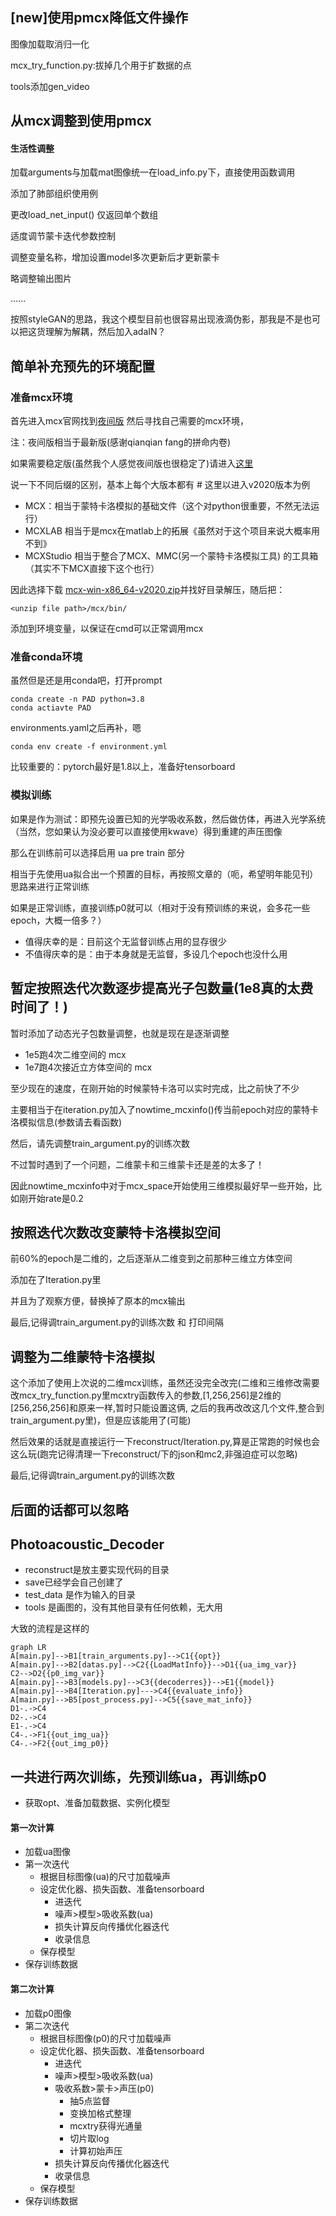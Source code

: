 ## [new]使用pmcx降低文件操作

图像加载取消归一化

mcx_try_function.py:拔掉几个用于扩数据的点

tools添加gen_video





## 从mcx调整到使用pmcx

#### 生活性调整

加载arguments与加载mat图像统一在load_info.py下，直接使用函数调用

添加了肺部组织使用例

更改load_net_input() 仅返回单个数组

适度调节蒙卡迭代参数控制

调整变量名称，增加设置model多次更新后才更新蒙卡

略调整输出图片

......

按照styleGAN的思路，我这个模型目前也很容易出现液滴伪影，那我是不是也可以把这货理解为解耦，然后加入adaIN？

## 简单补充预先的环境配置

### 准备mcx环境

首先进入mcx官网找到[夜间版](http://mcx.space/nightly/) 然后寻找自己需要的mcx环境，

注：夜间版相当于最新版(感谢qianqian fang的拼命内卷)

如果需要稳定版(虽然我个人感觉夜间版也很稳定了)请进入[这里](http://mcx.space/nightly/release/)

说一下不同后缀的区别，基本上每个大版本都有  # 这里以进入v2020版本为例

- MCX：相当于蒙特卡洛模拟的基础文件（这个对python很重要，不然无法运行）
- MCXLAB 相当于是mcx在matlab上的拓展《虽然对于这个项目来说大概率用不到》
- MCXStudio 相当于整合了MCX、MMC(另一个蒙特卡洛模拟工具) 的工具箱（其实不下MCX直接下这个也行）

因此选择下载 [mcx-win-x86_64-v2020.zip](http://mcx.space/nightly/release/v2020/mcx-win-x86_64-v2020.zip)并找好目录解压，随后把：

```
<unzip file path>/mcx/bin/
```

添加到环境变量，以保证在cmd可以正常调用mcx

### 准备conda环境

虽然但是还是用conda吧，打开prompt

```
conda create -n PAD python=3.8
conda actiavte PAD
```

environments.yaml之后再补，嗯

```
conda env create -f environment.yml
```

比较重要的：pytorch最好是1.8以上，准备好tensorboard

### 模拟训练

如果是作为测试：即预先设置已知的光学吸收系数，然后做仿体，再进入光学系统 （当然，您如果认为没必要可以直接使用kwave）得到重建的声压图像

那么在训练前可以选择启用 ua pre train 部分

相当于先使用ua拟合出一个预置的目标，再按照文章的（呃，希望明年能见刊）思路来进行正常训练

如果是正常训练，直接训练p0就可以（相对于没有预训练的来说，会多花一些epoch，大概一倍多？）

- 值得庆幸的是：目前这个无监督训练占用的显存很少
- 不值得庆幸的是：由于本身就是无监督，多设几个epoch也没什么用

## 暂定按照迭代次数逐步提高光子包数量(1e8真的太费时间了！)

暂时添加了动态光子包数量调整，也就是现在是逐渐调整

- 1e5跑4次二维空间的 mcx
- 1e7跑4次接近立方体空间的 mcx

至少现在的速度，在刚开始的时候蒙特卡洛可以实时完成，比之前快了不少

主要相当于在iteration.py加入了nowtime_mcxinfo()传当前epoch对应的蒙特卡洛模拟信息(参数请去看函数)

然后，请先调整train_argument.py的训练次数

不过暂时遇到了一个问题，二维蒙卡和三维蒙卡还是差的太多了！

因此nowtime_mcxinfo中对于mcx_space开始使用三维模拟最好早一些开始，比如刚开始rate是0.2


## 按照迭代次数改变蒙特卡洛模拟空间

前60%的epoch是二维的，之后逐渐从二维变到之前那种三维立方体空间

添加在了Iteration.py里

并且为了观察方便，替换掉了原本的mcx输出

最后,记得调train_argument.py的训练次数 和 打印间隔

## 调整为二维蒙特卡洛模拟

这个添加了使用上次说的二维mcx训练，虽然还没完全改完(二维和三维修改需要改mcx_try_function.py里mcxtry函数传入的参数,[1,256,256]是2维的[256,256,256]和原来一样,暂时只能设置这俩, 之后的我再改改这几个文件,整合到train_argument.py里)，但是应该能用了(可能)

然后效果的话就是直接运行一下reconstruct/Iteration.py,算是正常跑的时候也会这么玩(跑完记得清理一下reconstruct/下的json和mc2,非强迫症可以忽略)

最后,记得调train_argument.py的训练次数

## 后面的话都可以忽略

## Photoacoustic_Decoder

- reconstruct是放主要实现代码的目录
- save已经学会自己创建了
- test_data 是作为输入的目录
- tools 是画图的，没有其他目录有任何依赖，无大用

大致的流程是这样的

```mermaid
graph LR
A[main.py]-->B1[train_arguments.py]-->C1{{opt}}
A[main.py]-->B2[datas.py]-->C2{{LoadMatInfo}}-->D1{{ua_img_var}}
C2-->D2{{p0_img_var}}
A[main.py]-->B3[models.py]-->C3{{decoderres}}-->E1{{model}}
A[main.py]-->B4[Iteration.py]--->C4{{evaluate_info}}
A[main.py]-->B5[post_process.py]-->C5{{save_mat_info}}
D1-.->C4
D2-.->C4
E1-.->C4
C4-.->F1{{out_img_ua}}
C4-.->F2{{out_img_p0}}
```

## 一共进行两次训练，先预训练ua，再训练p0

- 获取opt、准备加载数据、实例化模型

#### 第一次计算

- 加载ua图像
- 第一次迭代
    - 根据目标图像(ua)的尺寸加载噪声
    - 设定优化器、损失函数、准备tensorboard
        - 进迭代
        - 噪声>模型>吸收系数(ua)
        - 损失计算反向传播优化器迭代
        - 收录信息
    - 保存模型
- 保存训练数据

#### 第二次计算

- 加载p0图像
- 第二次迭代
    - 根据目标图像(p0)的尺寸加载噪声
    - 设定优化器、损失函数、准备tensorboard
        - 进迭代
        - 噪声>模型>吸收系数(ua)
        - 吸收系数>蒙卡>声压(p0)
            - 抽5点监督
            - 变换加格式整理
            - mcxtry获得光通量
            - 切片取log
            - 计算初始声压
        - 损失计算反向传播优化器迭代
        - 收录信息
    - 保存模型
- 保存训练数据















